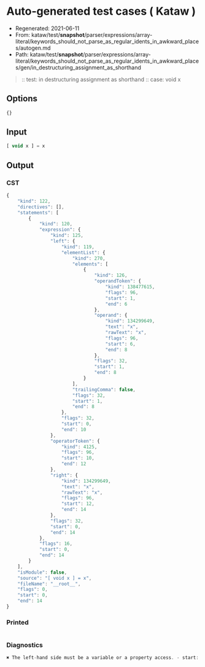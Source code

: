 # Auto-generated test cases ( Kataw )
- Regenerated: 2021-06-11
- From: kataw/test/__snapshot__/parser/expressions/array-literal/keywords_should_not_parse_as_regular_idents_in_awkward_places/autogen.md
- Path: kataw/test/__snapshot__/parser/expressions/array-literal/keywords_should_not_parse_as_regular_idents_in_awkward_places/gen/in_destructuring_assignment_as_shorthand
> :: test: in destructuring assignment as shorthand
> :: case: void x
## Options

`````js
{}
`````
## Input

`````js
[ void x ] = x
`````
## Output

### CST

```javascript
{
    "kind": 122,
    "directives": [],
    "statements": [
        {
            "kind": 120,
            "expression": {
                "kind": 125,
                "left": {
                    "kind": 119,
                    "elementList": {
                        "kind": 270,
                        "elements": [
                            {
                                "kind": 126,
                                "operandToken": {
                                    "kind": 138477615,
                                    "flags": 96,
                                    "start": 1,
                                    "end": 6
                                },
                                "operand": {
                                    "kind": 134299649,
                                    "text": "x",
                                    "rawText": "x",
                                    "flags": 96,
                                    "start": 6,
                                    "end": 8
                                },
                                "flags": 32,
                                "start": 1,
                                "end": 8
                            }
                        ],
                        "trailingComma": false,
                        "flags": 32,
                        "start": 1,
                        "end": 8
                    },
                    "flags": 32,
                    "start": 0,
                    "end": 10
                },
                "operatorToken": {
                    "kind": 4125,
                    "flags": 96,
                    "start": 10,
                    "end": 12
                },
                "right": {
                    "kind": 134299649,
                    "text": "x",
                    "rawText": "x",
                    "flags": 96,
                    "start": 12,
                    "end": 14
                },
                "flags": 32,
                "start": 0,
                "end": 14
            },
            "flags": 16,
            "start": 0,
            "end": 14
        }
    ],
    "isModule": false,
    "source": "[ void x ] = x",
    "fileName": "__root__",
    "flags": 0,
    "start": 0,
    "end": 14
}
```

### Printed

```javascript

```

### Diagnostics

```javascript
✖ The left-hand side must be a variable or a property access. - start: 10, end: 12

```

